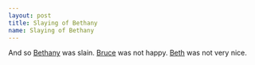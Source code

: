 ```yaml
---
layout: post
title: Slaying of Bethany
name: Slaying of Bethany
---
```


And so [Bethany](/gods/bethany) was slain. [Bruce](/gods/bruce) was not happy. [Beth](/gods/bethany) was not very nice.
